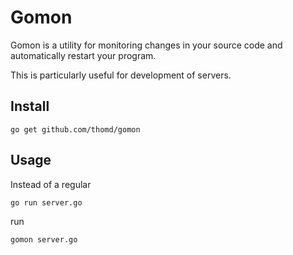 # Gomon

Gomon is a utility for monitoring changes in your source code and automatically restart your program.

This is particularly useful for development of servers.

## Install

    go get github.com/thomd/gomon

## Usage

Instead of a regular

    go run server.go

run

    gomon server.go
